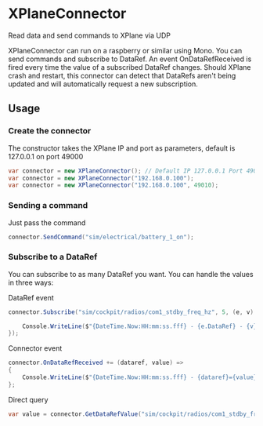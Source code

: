 # XPlaneConnector
Read data and send commands to XPlane via UDP

XPlaneConnector can run on a raspberry or similar using Mono.
You can send commands and subscribe to DataRef.
An event OnDataRefReceived is fired every time the value of a subscribed DataRef changes.
Should XPlane crash and restart, this connector can detect that DataRefs aren't being updated and will automatically request a new subscription.

## Usage

### Create the connector
The constructor takes the XPlane IP and port as parameters, default is 127.0.0.1 on port 49000

```C#
var connector = new XPlaneConnector(); // Default IP 127.0.0.1 Port 49000
var connector = new XPlaneConnector("192.168.0.100"); 
var connector = new XPlaneConnector("192.168.0.100", 49010); 
```

### Sending a command
Just pass the command 

```C#
connector.SendCommand("sim/electrical/battery_1_on");
```

### Subscribe to a DataRef
You can subscribe to as many DataRef you want.
You can handle the values in three ways:

DataRef event
```C#
connector.Subscribe("sim/cockpit/radios/com1_stdby_freq_hz", 5, (e, v) => {

    Console.WriteLine($"{DateTime.Now:HH:mm:ss.fff} - {e.DataRef} - {v}");
});
```

Connector event
```C#
connector.OnDataRefReceived += (dataref, value) =>
{
    Console.WriteLine($"{DateTime.Now:HH:mm:ss.fff} - {dataref}={value}");
};
```

Direct query
```C#
var value = connector.GetDataRefValue("sim/cockpit/radios/com1_stdby_freq_hz");
```
